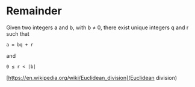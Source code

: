 # Remainder

Given two integers a and b, with b ≠ 0, there exist unique integers q and r such that

`a = bq + r`

and

`0 ≤ r < |b|`

[https://en.wikipedia.org/wiki/Euclidean_division](Euclidean division)
